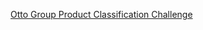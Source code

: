 [Otto Group Product Classification Challenge](https://www.kaggle.com/c/otto-group-product-classification-challenge)
